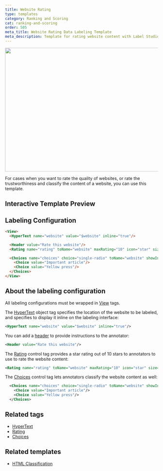 ```yaml
---
title: Website Rating
type: templates
category: Ranking and Scoring
cat: ranking-and-scoring
order: 505
meta_title: Website Rating Data Labeling Template
meta_description: Template for rating website content with Label Studio for your machine learning and data science projects.
---
```


<img src="/images/templates-misc/website-rating.png" alt="" class="gif-border" width="552px" height="408px" />

For cases when you want to rate the quality of websites, or rate the trustworthiness and classify the content of a website, you can use this template.

## Interactive Template Preview

<div id="main-preview"></div>

## Labeling Configuration

```html
<View>
  <HyperText name="website" value="$website" inline="true"/>

  <Header value="Rate this website"/>
  <Rating name="rating" toName="website" maxRating="10" icon="star" size="medium" />

  <Choices name="choices" choice="single-radio" toName="website" showInline="true">
    <Choice value="Important article"/>
    <Choice value="Yellow press"/>
  </Choices>
</View>
```

## About the labeling configuration

All labeling configurations must be wrapped in [View](/tags/view.html) tags.

The [HyperText](/tags/hypertext.html) object tag specifies the location of the website to be labeled, and specifies to display it inline on the labeling interface:
```xml
<HyperText name="website" value="$website" inline="true"/>
```

You can add a [header](/tags/header.html) to provide instructions to the annotator:
```xml
<Header value="Rate this website"/>
```

The [Rating](/tags/rating.html) control tag provides a star rating out of 10 stars to annotators to use to rate the website content:
```xml
<Rating name="rating" toName="website" maxRating="10" icon="star" size="medium" />
```

The [Choices](/tags/choices.html) control tag lets annotators classify the website content as well:
```xml
  <Choices name="choices" choice="single-radio" toName="website" showInline="true">
    <Choice value="Important article"/>
    <Choice value="Yellow press"/>
  </Choices>
```

## Related tags
- [HyperText](/tags/hypertext.html)
- [Rating](/tags/rating.html)
- [Choices](/tags/choices.html)

## Related templates
- [HTML Classification](html_classification.html)